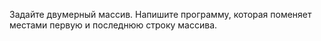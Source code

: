 Задайте двумерный массив. Напишите программу, которая поменяет местами первую и последнюю строку массива.